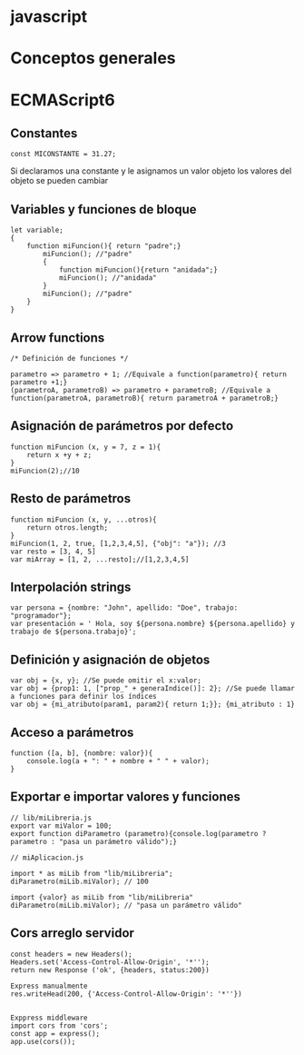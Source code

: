 javascript
==========
# Conceptos generales


#  ECMAScript6

## Constantes

    const MICONSTANTE = 31.27;

Si declaramos una constante y le asignamos un valor objeto los valores del objeto se pueden cambiar

## Variables y funciones de bloque

    let variable;
    {
        function miFuncion(){ return "padre";}
            miFuncion(); //"padre"
            {
                function miFuncion(){return "anidada";}
                miFuncion(); //"anidada"
            }
            miFuncion(); //"padre"
        }
    }

## Arrow functions
    
    /* Definición de funciones */
    
    parametro => parametro + 1; //Equivale a function(parametro){ return parametro +1;}
    (parametroA, parametroB) => parametro + parametroB; //Equivale a function(parametroA, parametroB){ return parametroA + parametroB;}
    
## Asignación de parámetros por defecto

    function miFuncion (x, y = 7, z = 1){
        return x +y + z;
    }
    miFuncion(2);//10
    
## Resto de parámetros

    function miFuncion (x, y, ...otros){
        return otros.length;
    }
    miFuncion(1, 2, true, [1,2,3,4,5], {"obj": "a"}); //3
    var resto = [3, 4, 5]
    var miArray = [1, 2, ...resto];//[1,2,3,4,5]
    
## Interpolación strings

    var persona = {nombre: "John", apellido: "Doe", trabajo: "programador"};
    var presentación = ' Hola, soy ${persona.nombre} ${persona.apellido} y trabajo de ${persona.trabajo}';
    
## Definición y asignación de objetos

    var obj = {x, y}; //Se puede omitir el x:valor;
    var obj = {prop1: 1, ["prop_" + generaIndice()]: 2}; //Se puede llamar a funciones para definir los índices
    var obj = {mi_atributo(param1, param2){ return 1;}}; {mi_atributo : 1}
    
## Acceso a parámetros

    function ([a, b], {nombre: valor}){
        console.log(a + ": " + nombre + " " + valor);
    }

## Exportar e importar valores y funciones

    // lib/miLibreria.js
    export var miValor = 100;
    export function diParametro (parametro){console.log(parametro ? parametro : "pasa un parámetro válido");}
    
    // miAplicacion.js
    
    import * as miLib from "lib/miLibreria";
    diParametro(miLib.miValor); // 100
    
    import {valor} as miLib from "lib/miLibreria"
    diParametro(miLib.miValor); // "pasa un parámetro válido"
    
## Cors arreglo servidor
    const headers = new Headers();
    Headers.set('Access-Control-Allow-Origin', '*'');
    return new Response ('ok', {headers, status:200})

    Express manualmente
    res.writeHead(200, {'Access-Control-Allow-Origin': '*''})


    Exppress middleware
    import cors from 'cors';
    const app = express();
    app.use(cors());
